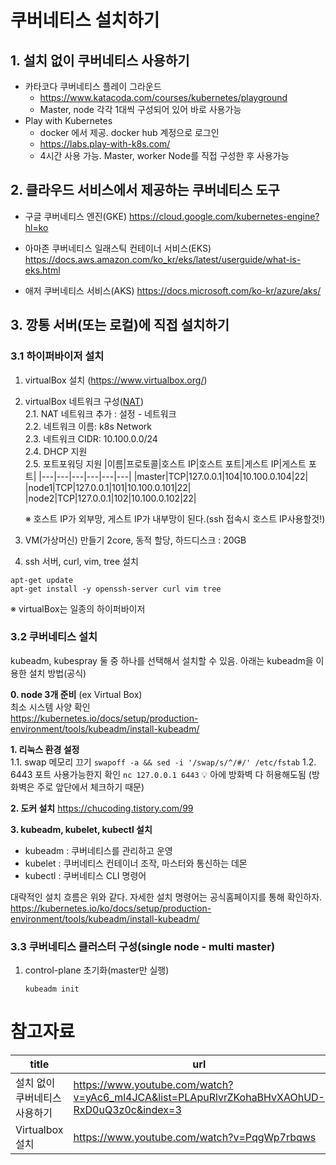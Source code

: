 # 쿠버네티스 설치하기

## 1. 설치 없이 쿠버네티스 사용하기
- 카타코다 쿠버네티스 플레이 그라운드
    - https://www.katacoda.com/courses/kubernetes/playground
    - Master, node 각각 1대씩 구성되어 있어 바로 사용가능
- Play with Kubernetes
    - docker 에서 제공. docker hub 계정으로 로그인
    - https://labs.play-with-k8s.com/
    - 4시간 사용 가능. Master, worker Node를 직접 구성한 후 사용가능

## 2. 클라우드 서비스에서 제공하는 쿠버네티스 도구
- 구글 쿠버네티스 엔진(GKE)
https://cloud.google.com/kubernetes-engine?hl=ko

- 아마존 쿠버네티스 일래스틱 컨테이너 서비스(EKS)
https://docs.aws.amazon.com/ko_kr/eks/latest/userguide/what-is-eks.html

- 애저 쿠버네티스 서비스(AKS)
https://docs.microsoft.com/ko-kr/azure/aks/

## 3. 깡통 서버(또는 로컬)에 직접 설치하기

### 3.1 하이퍼바이저 설치
1. virtualBox 설치 (https://www.virtualbox.org/)
2. virtualBox 네트워크 구성([NAT](../네트워크기초/README.md#네트워크-어댑터))  
    2.1. NAT 네트워크 추가 : 설정 - 네트워크  
    2.2. 네트워크 이름: k8s Network  
    2.3. 네트워크 CIDR: 10.100.0.0/24  
    2.4. DHCP 지원  
    2.5. 포트포워딩 지원
    |이름|프로토콜|호스트 IP|호스트 포트|게스트 IP|게스트 포트|
    |---|---|---|---|---|---|
    |master|TCP|127.0.0.1|104|10.100.0.104|22|
    |node1|TCP|127.0.0.1|101|10.100.0.101|22|
    |node2|TCP|127.0.0.1|102|10.100.0.102|22|
    
    ※ 호스트 IP가 외부망, 게스트 IP가 내부망이 된다.(ssh 접속시 호스트 IP사용할것!)
3. VM(가상머신) 만들기
    2core, 동적 할당, 하드디스크 : 20GB
4. ssh 서버, curl, vim, tree 설치
```
apt-get update
apt-get install -y openssh-server curl vim tree
```

※ virtualBox는 일종의 하이퍼바이저


### 3.2 쿠버네티스 설치
kubeadm, kubespray 둘 중 하나를 선택해서 설치할 수 있음. 아래는 kubeadm을 이용한 설치 방법(공식)

**0. node 3개 준비** (ex Virtual Box)  
최소 시스템 사양 확인  
https://kubernetes.io/docs/setup/production-environment/tools/kubeadm/install-kubeadm/  

**1. 리눅스 환경 설정**  
    1.1. swap 메모리 끄기
    ```
    swapoff -a && sed -i '/swap/s/^/#/' /etc/fstab
    ```
    1.2. 6443 포트 사용가능한지 확인
    ```
    nc 127.0.0.1 6443
    ```
    💡 아에 방화벽 다 허용해도됨 (방화벽은 주로 앞단에서 체크하기 때문)

**2. 도커 설치**
https://chucoding.tistory.com/99  

**3. kubeadm, kubelet, kubectl 설치**  
- kubeadm : 쿠버네티스를 관리하고 운영  
- kubelet : 쿠버네티스 컨테이너 조작, 마스터와 통신하는 데몬  
- kubectl : 쿠버네티스 CLI 명령어

대략적인 설치 흐름은 위와 같다. 자세한 설치 명령어는 공식홈페이지를 통해 확인하자.  
https://kubernetes.io/ko/docs/setup/production-environment/tools/kubeadm/install-kubeadm/

### 3.3 쿠버네티스 클러스터 구성(single node - multi master)
1. control-plane 초기화(master만 실행)
    ```
    kubeadm init
    ```

# 참고자료
|title|url|
|---|---|
|설치 없이 쿠버네티스 사용하기|https://www.youtube.com/watch?v=yAc6_ml4JCA&list=PLApuRlvrZKohaBHvXAOhUD-RxD0uQ3z0c&index=3|
|Virtualbox 설치|https://www.youtube.com/watch?v=PqgWp7rbqws|

